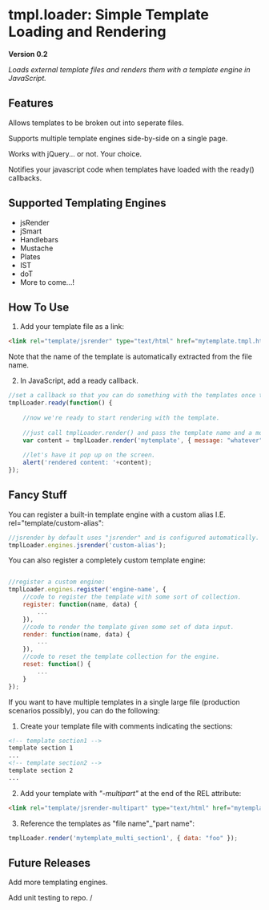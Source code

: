 tmpl.loader: Simple Template Loading and Rendering
=================================================

**Version 0.2**

*Loads external template files and renders them with a template engine in JavaScript.*

Features
--------

Allows templates to be broken out into seperate files.

Supports multiple template engines side-by-side on a single page.

Works with jQuery... or not. Your choice.

Notifies your javascript code when templates have loaded with the ready() callbacks.

Supported Templating Engines
----------------------------
<ul>
<li>jsRender</li>
<li>jSmart</li>
<li>Handlebars</li>
<li>Mustache</li>
<li>Plates</li>
<li>IST</li>
<li>doT</li>
<li>More to come...!</li>
</ul>

How To Use
----------

1) Add your template file as a link:
```html
<link rel="template/jsrender" type="text/html" href="mytemplate.tmpl.html" />
```

Note that the name of the template is automatically extracted from the file name.

2) In JavaScript, add a ready callback.
```javascript
//set a callback so that you can do something with the templates once they are loaded.
tmplLoader.ready(function() {
	
	//now we're ready to start rendering with the template.
	
	//just call tmplLoader.render() and pass the template name and a model to bind with.
	var content = tmplLoader.render('mytemplate', { message: "whatever" });
	
	//let's have it pop up on the screen.
	alert('rendered content: '+content);		
});
```

Fancy Stuff
-----------

You can register a built-in template engine with a custom alias I.E. rel="template/custom-alias":
```javascript	
//jsrender by default uses "jsrender" and is configured automatically.
tmplLoader.engines.jsrender('custom-alias'); 
```

You can also register a completely custom template engine:
```javascript

//register a custom engine:
tmplLoader.engines.register('engine-name', {
	//code to register the template with some sort of collection.
	register: function(name, data) {
		...
	}),
	//code to render the template given some set of data input.
	render: function(name, data) {
		...
	}),
	//code to reset the template collection for the engine.
	reset: function() {
		...
	}
});
```

If you want to have multiple templates in a single large file (production scenarios possibly), you can do the following:

1) Create your template file with comments indicating the sections:
```html
<!-- template section1 -->
template section 1
...
<!-- template section2 -->
template section 2
...
```

2) Add your template with *"-multipart"* at the end of the REL attribute:
```html
<link rel="template/jsrender-multipart" type="text/html" href="mytemplate_multi.tmpl.html" />
```

3) Reference the templates as "file name"_"part name":
```javascript
tmplLoader.render('mytemplate_multi_section1', { data: "foo" });
```

Future Releases
---------------

Add more templating engines.

Add unit testing to repo.
/
